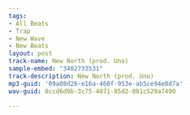 ```yaml
---
tags:
- All Beats
- Trap
- New Wave
- New Beats
layout: post
track-name: New North (prod. Uno)
sample-embed: "3402733531"
track-description: New North (prod. Uno)
mp3-guid: '09a08d26-e16a-460f-953e-ab5ce94e8d7a'
wav-guid: 0ccd6d9b-3c75-4071-85d2-081c529a7490

---
```

